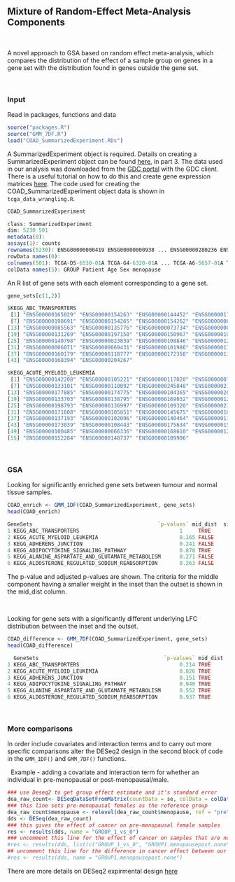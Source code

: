 ## Mixture of Random-Effect Meta-Analysis Components
&nbsp;

A novel approach to GSA based on random effect meta-analysis, which compares the distribution of the effect of a sample group on genes in a gene set with the distribution found in genes outside the gene set.

&nbsp;

### Input 

Read in packages, functions and data
```R
source("packages.R")
source("GMM_7DF.R")
load("COAD_SummarizedExperiment.RDs")
```

A SummarizedExperiment object is required. Details on creating a SummarizedExperiment object can be found [here](https://www.bioconductor.org/help/course-materials/2019/BSS2019/04_Practical_CoreApproachesInBioconductor.html), in part 3. The data used in our analysis was downloaded from the [GDC portal](https://portal.gdc.cancer.gov/repository) with the GDC client. There is a useful tutorial on how to do this and create gene expression matrices [here](https://www.biostars.org/p/9500223/). The code used for creating the COAD_SummarizedExperiment object data is shown in ```tcga_data_wrangling.R```.   

```R
COAD_SummarizedExperiment
```
```R
class: SummarizedExperiment 
dim: 5230 501 
metadata(0):
assays(1): counts
rownames(5230): ENSG00000000419 ENSG00000000938 ... ENSG00000280236 ENSG00000280314
rowData names(0):
colnames(501): TCGA-D5-6530-01A TCGA-G4-6320-01A ... TCGA-A6-5657-01A TCGA-AA-3688-01A
colData names(5): GROUP Patient Age Sex menopause
```

An R list of gene sets with each element corresponding to a gene set. 

```R
gene_sets[c(1,2)]
```

```R
$KEGG_ABC_TRANSPORTERS
 [1] "ENSG00000165029" "ENSG00000154263" "ENSG00000144452" "ENSG00000179869" "ENSG00000107331" "ENSG00000167972"
 [7] "ENSG00000198691" "ENSG00000154265" "ENSG00000154262" "ENSG00000064687" "ENSG00000141338" "ENSG00000154258"
[13] "ENSG00000085563" "ENSG00000135776" "ENSG00000073734" "ENSG00000005471" "ENSG00000004846" "ENSG00000115657"
[19] "ENSG00000131269" "ENSG00000197150" "ENSG00000150967" "ENSG00000103222" "ENSG00000124574" "ENSG00000121270"
[25] "ENSG00000140798" "ENSG00000023839" "ENSG00000108846" "ENSG00000125257" "ENSG00000114770" "ENSG00000091262"
[31] "ENSG00000006071" "ENSG00000069431" "ENSG00000101986" "ENSG00000173208" "ENSG00000117528" "ENSG00000119688"
[37] "ENSG00000160179" "ENSG00000118777" "ENSG00000172350" "ENSG00000138075" "ENSG00000143921" "ENSG00000001626"
[43] "ENSG00000168394" "ENSG00000204267"

$KEGG_ACUTE_MYELOID_LEUKEMIA
 [1] "ENSG00000142208" "ENSG00000105221" "ENSG00000117020" "ENSG00000078061" "ENSG00000002330" "ENSG00000157764"
 [7] "ENSG00000133101" "ENSG00000110092" "ENSG00000245848" "ENSG00000213341" "ENSG00000187840" "ENSG00000122025"
[13] "ENSG00000177885" "ENSG00000174775" "ENSG00000104365" "ENSG00000269335" "ENSG00000173801" "ENSG00000157404"
[19] "ENSG00000133703" "ENSG00000138795" "ENSG00000169032" "ENSG00000126934" "ENSG00000100030" "ENSG00000102882"
[25] "ENSG00000198793" "ENSG00000136997" "ENSG00000109320" "ENSG00000213281" "ENSG00000121879" "ENSG00000051382"
[31] "ENSG00000171608" "ENSG00000105851" "ENSG00000145675" "ENSG00000105647" "ENSG00000117461" "ENSG00000141506"
[37] "ENSG00000137193" "ENSG00000102096" "ENSG00000140464" "ENSG00000112033" "ENSG00000132155" "ENSG00000131759"
[43] "ENSG00000173039" "ENSG00000108443" "ENSG00000175634" "ENSG00000159216" "ENSG00000079102" "ENSG00000115904"
[49] "ENSG00000100485" "ENSG00000066336" "ENSG00000168610" "ENSG00000126561" "ENSG00000173757" "ENSG00000081059"
[55] "ENSG00000152284" "ENSG00000148737" "ENSG00000109906" 
```




&nbsp;



### GSA

Looking for significantly enriched gene sets between tumour and normal tissue samples.

```R
COAD_enrich <- GMM_1DF(COAD_SummarizedExperiment, gene_sets)
head(COAD_enrich)
```

```R
GeneSets                                        `p-values` mid_dist  size BIC_value `Adj-Pval`
1 KEGG_ABC_TRANSPORTERS                                1     TRUE        43 FALSE              1
2 KEGG_ACUTE_MYELOID_LEUKEMIA                          0.165 FALSE       57 FALSE              1
3 KEGG_ADHERENS_JUNCTION                               0.241 FALSE       72 FALSE              1
4 KEGG_ADIPOCYTOKINE_SIGNALING_PATHWAY                 0.878 TRUE        63 FALSE              1
5 KEGG_ALANINE_ASPARTATE_AND_GLUTAMATE_METABOLISM      0.271 FALSE       30 FALSE              1
6 KEGG_ALDOSTERONE_REGULATED_SODIUM_REABSORPTION       0.263 FALSE       37 FALSE              1
```

The p-value and adjusted p-values are shown. The criteria for the middle component having a smaller weight in the inset than the outset is shown in the mid_dist column.

&nbsp;

Looking for gene sets with a significantly different underlying LFC distribution between the inset and the outset.

```R
COAD_difference <- GMM_7DF(COAD_SummarizedExperiment, gene_sets)
head(COAD_difference)
```
```R
  GeneSets                                        `p-values` mid_dist  size BIC_value `Adj-Pval`
1 KEGG_ABC_TRANSPORTERS                                0.214 TRUE        43 FALSE          0.924
2 KEGG_ACUTE_MYELOID_LEUKEMIA                          0.826 TRUE        57 FALSE          1    
3 KEGG_ADHERENS_JUNCTION                               0.151 TRUE        72 FALSE          0.787
4 KEGG_ADIPOCYTOKINE_SIGNALING_PATHWAY                 0.940 TRUE        63 FALSE          1    
5 KEGG_ALANINE_ASPARTATE_AND_GLUTAMATE_METABOLISM      0.552 TRUE        30 FALSE          1    
6 KEGG_ALDOSTERONE_REGULATED_SODIUM_REABSORPTION       0.937 TRUE        37 FALSE          1    
```

&nbsp;

### More comparisons

In order include covariates and interaction terms and to carry out more specific comparisons alter the DESeq2 design in the second block of code in the ```GMM_1DF()``` and ```GMM_7DF()``` functions. 

&nbsp;
Example - adding a covariate and interaction term for whether an individual in pre-menopausal or post-menopausal/male.
```R
### use Deseq2 to get group effect estimate and it's standard error
dea_raw_count<- DESeqDataSetFromMatrix(countData = se, colData = colData(sum_exp_raw_count), design = ~ GROUP + menopause + GROUP:menopause)
### this line sets pre-menopausal females as the reference group
dea_raw_count$menopause <- relevel(dea_raw_count$menopause, ref = "pre")
dds <- DESeq(dea_raw_count)
### this gives the effect of cancer on pre-menopausal female samples
res <- results(dds, name = "GROUP_1_vs_0")
### uncomment this line for the effect of cancer on samples that are not pre-menopausal females
#res <- results(dds, list(c("GROUP_1_vs_0", "GROUP1.menopausepost.none"))
## uncomment this line for the difference in cancer effect between our two subsets of samples
#res <- results(dds, name = "GROUP1.menopausepost.none")
```

There are more details on DESeq2 expirmental design [here](https://rstudio-pubs-static.s3.amazonaws.com/329027_593046fb6d7a427da6b2c538caf601e1.html)
